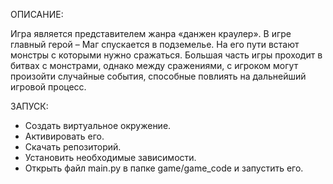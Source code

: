 ОПИСАНИЕ:

Игра является представителем жанра «данжен краулер».
В игре главный герой – Маг спускается в подземелье. На его пути встают монстры с которыми нужно сражаться.
Большая часть игры проходит в битвах с монстрами, однако между сражениями, с игроком могут произойти случайные события, способные повлиять на дальнейший игровой процесс.


ЗАПУСК:

- Создать виртуальное окружение.
- Активировать его.
- Скачать репозиторий.
- Установить необходимые зависимости.
- Открыть файл main.py в папке game/game_code и запустить его.